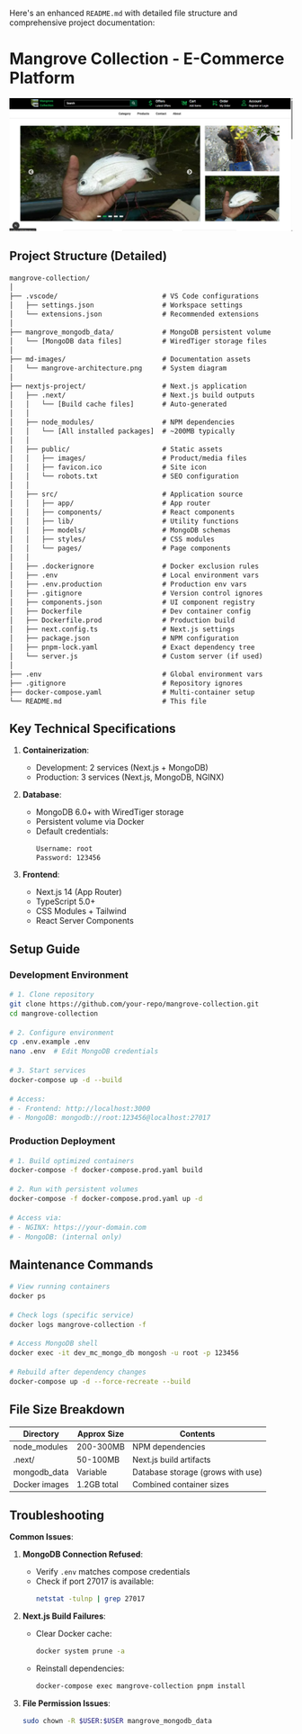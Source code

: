 Here's an enhanced `README.md` with detailed file structure and comprehensive project documentation:

# Mangrove Collection - E-Commerce Platform

![Mangrove Collection Architecture Diagram](./md-images/mangrove-screenshot.png)

## Project Structure (Detailed)

```
mangrove-collection/
│
├── .vscode/                          # VS Code configurations
│   ├── settings.json                 # Workspace settings
│   └── extensions.json               # Recommended extensions
│
├── mangrove_mongodb_data/            # MongoDB persistent volume
│   └── [MongoDB data files]          # WiredTiger storage files
│
├── md-images/                        # Documentation assets
│   └── mangrove-architecture.png     # System diagram
│
├── nextjs-project/                   # Next.js application
│   ├── .next/                        # Next.js build outputs
│   │   └── [Build cache files]       # Auto-generated
│   │
│   ├── node_modules/                 # NPM dependencies
│   │   └── [All installed packages]  # ~200MB typically
│   │
│   ├── public/                       # Static assets
│   │   ├── images/                   # Product/media files
│   │   ├── favicon.ico               # Site icon
│   │   └── robots.txt                # SEO configuration
│   │
│   ├── src/                          # Application source
│   │   ├── app/                      # App router
│   │   ├── components/               # React components
│   │   ├── lib/                      # Utility functions
│   │   ├── models/                   # MongoDB schemas
│   │   ├── styles/                   # CSS modules
│   │   └── pages/                    # Page components
│   │
│   ├── .dockerignore                 # Docker exclusion rules
│   ├── .env                          # Local environment vars
│   ├── .env.production               # Production env vars
│   ├── .gitignore                    # Version control ignores
│   ├── components.json               # UI component registry
│   ├── Dockerfile                    # Dev container config
│   ├── Dockerfile.prod               # Production build
│   ├── next.config.ts                # Next.js settings
│   ├── package.json                  # NPM configuration
│   ├── pnpm-lock.yaml                # Exact dependency tree
│   └── server.js                     # Custom server (if used)
│
├── .env                              # Global environment vars
├── .gitignore                        # Repository ignores
├── docker-compose.yaml               # Multi-container setup
└── README.md                         # This file
```

## Key Technical Specifications

1. **Containerization**:

     - Development: 2 services (Next.js + MongoDB)
     - Production: 3 services (Next.js, MongoDB, NGINX)

2. **Database**:

     - MongoDB 6.0+ with WiredTiger storage
     - Persistent volume via Docker
     - Default credentials:
          ```
          Username: root
          Password: 123456
          ```

3. **Frontend**:
     - Next.js 14 (App Router)
     - TypeScript 5.0+
     - CSS Modules + Tailwind
     - React Server Components

## Setup Guide

### Development Environment

```bash
# 1. Clone repository
git clone https://github.com/your-repo/mangrove-collection.git
cd mangrove-collection

# 2. Configure environment
cp .env.example .env
nano .env  # Edit MongoDB credentials

# 3. Start services
docker-compose up -d --build

# Access:
# - Frontend: http://localhost:3000
# - MongoDB: mongodb://root:123456@localhost:27017
```

### Production Deployment

```bash
# 1. Build optimized containers
docker-compose -f docker-compose.prod.yaml build

# 2. Run with persistent volumes
docker-compose -f docker-compose.prod.yaml up -d

# Access via:
# - NGINX: https://your-domain.com
# - MongoDB: (internal only)
```

## Maintenance Commands

```bash
# View running containers
docker ps

# Check logs (specific service)
docker logs mangrove-collection -f

# Access MongoDB shell
docker exec -it dev_mc_mongo_db mongosh -u root -p 123456

# Rebuild after dependency changes
docker-compose up -d --force-recreate --build
```

## File Size Breakdown

| Directory     | Approx Size | Contents                          |
| ------------- | ----------- | --------------------------------- |
| node_modules  | 200-300MB   | NPM dependencies                  |
| .next/        | 50-100MB    | Next.js build artifacts           |
| mongodb_data  | Variable    | Database storage (grows with use) |
| Docker images | 1.2GB total | Combined container sizes          |

## Troubleshooting

**Common Issues**:

1. **MongoDB Connection Refused**:

     - Verify `.env` matches compose credentials
     - Check if port 27017 is available:
          ```bash
          netstat -tulnp | grep 27017
          ```

2. **Next.js Build Failures**:

     - Clear Docker cache:
          ```bash
          docker system prune -a
          ```
     - Reinstall dependencies:
          ```bash
          docker-compose exec mangrove-collection pnpm install
          ```

3. **File Permission Issues**:
     ```bash
     sudo chown -R $USER:$USER mangrove_mongodb_data
     ```

